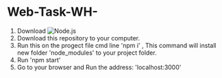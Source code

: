 # Web-Task-WH-

1. Download ![Node.js]('https://nodejs.org/en/download/') 
2. Download this repository to your computer.
3. Run this on the progect file cmd line 'npm i' , This command will install new folder 'node_modules' to your project folder.
4. Run 'npm start' 
5. Go to your browser and Run the address: 'localhost:3000'
